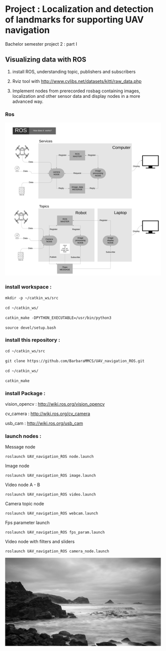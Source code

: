 # Project : Localization and detection of landmarks for supporting UAV navigation

Bachelor semester project 2 : part I

## Visualizing data with ROS

1. install ROS, understanding topic, publishers and subscribers

2. Rviz tool with http://www.cvlibs.net/datasets/kitti/raw_data.php

3. Implement nodes from prerecorded rosbag containing images, localization and other sensor data and display nodes in a more advanced way.

### Ros

<img src="media/ROS_diagram_1.png" width="1080">
          
### install workspace :

```
mkdir -p ~/catkin_ws/src

cd ~/catkin_ws/

catkin_make -DPYTHON_EXECUTABLE=/usr/bin/python3

source devel/setup.bash
```

### install this repository :
```
cd ~/catkin_ws/src

git clone https://github.com/BarbaraMMCS/UAV_navigation_ROS.git

cd ~/catkin_ws/

catkin_make

```
### install Package : 

vision_opencv : http://wiki.ros.org/vision_opencv

cv_camera : http://wiki.ros.org/cv_camera

usb_cam : http://wiki.ros.org/usb_cam

### launch nodes :

Message node
```
roslaunch UAV_navigation_ROS node.launch
```
Image node
```
roslaunch UAV_navigation_ROS image.launch
```
Video node A - B 
```
roslaunch UAV_navigation_ROS video.launch
```
Camera topic node
```
roslaunch UAV_navigation_ROS webcam.launch
```
Fps parameter launch
```
roslaunch UAV_navigation_ROS fps_param.launch
```
Video node with filters and sliders
```
roslaunch UAV_navigation_ROS camera_node.launch
```
<img src="media/new_save.png">

